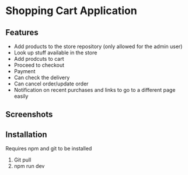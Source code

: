 # Shopping Cart Application
## Features
* Add products to the store repository (only allowed for the admin user)
* Look up stuff available in the store
* Add prodcuts to cart
* Proceed to checkout
* Payment
* Can check the delivery
* Can cancel order/update order
* Notification on recent purchases and links to go to a different page easily
## Screenshots

## Installation
Requires npm and git to be installed
1. Git pull
2. npm run dev
